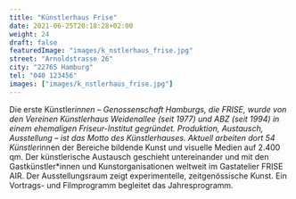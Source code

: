 ```yaml
---
title: "Künstlerhaus Frise"
date: 2021-06-25T20:18:28+02:00
weight: 24
draft: false
featuredImage: "images/k_nstlerhaus_frise.jpg"
street: "Arnoldstrasse 26"
city: "22765 Hamburg"
tel: "040 123456"
images: ["images/k_nstlerhaus_frise.jpg"]
---
```


Die erste Künstler*innen – Genossenschaft Hamburgs, die FRISE, wurde von den Vereinen Künstlerhaus Weidenallee (seit 1977) und ABZ (seit 1994)
in einem ehemaligen Friseur-Institut gegründet. Produktion, Austausch, Ausstellung – ist das Motto des Künstlerhauses. Aktuell arbeiten dort 54 Künstler*innen der Bereiche bildende Kunst und visuelle Medien auf 2.400 qm. Der künstlerische Austausch geschieht untereinander und mit
den Gastkünstler*innen und Kunstorganisationen weltweit im Gastatelier FRISE AIR. Der Ausstellungsraum zeigt experimentelle, zeitgenössische
Kunst. Ein Vortrags- und Filmprogramm begleitet das Jahresprogramm.
